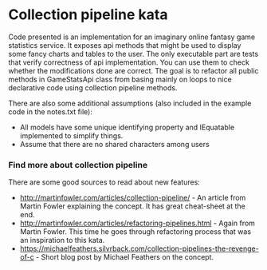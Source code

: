 # Collection pipeline kata
Code presented is an implementation for an imaginary online fantasy game statistics service. It exposes api methods that might be used to display some fancy charts and tables to the user.
The only executable part are tests that verify correctness of api implementation. You can use them to check whether the modifications done are correct. 
The goal is to refactor all public methods in GameStatsApi  class from basing mainly on loops to nice declarative code using collection pipeline methods.

There are also some additional assumptions (also included in the example code in the notes.txt file):
- All models have some unique identifying property and IEquatable implemented to simplify things.
- Assume that there are no shared characters among users

### Find more about collection pipeline ###
There are some good sources to read about new features:

* http://martinfowler.com/articles/collection-pipeline/ - An article from Martin Fowler explaining the concept. It has great cheat-sheet at the end.
* http://martinfowler.com/articles/refactoring-pipelines.html - Again from Martin Fowler. This time he goes through refactoring process that was an inspiration to this kata.
* https://michaelfeathers.silvrback.com/collection-pipelines-the-revenge-of-c - Short blog post by Michael Feathers on the concept.

